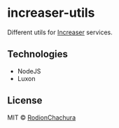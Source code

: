 # increaser-utils

Different utils for [Increaser](https://increaser.org) services.

## Technologies
* NodeJS
* Luxon

## License

MIT © [RodionChachura](https://geekrodion.com)
